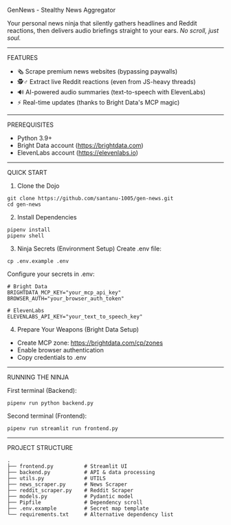 GenNews - Stealthy News Aggregator

Your personal news ninja that silently gathers headlines and Reddit reactions, then delivers audio briefings straight to your ears. *No scroll, just soul.*

---
FEATURES
- 🗞️ Scrape premium news websites (bypassing paywalls)
- 🕵️♂️ Extract live Reddit reactions (even from JS-heavy threads)
- 🔊 AI-powered audio summaries (text-to-speech with ElevenLabs)
- ⚡ Real-time updates (thanks to Bright Data's MCP magic)

---
PREREQUISITES
- Python 3.9+
- Bright Data account (https://brightdata.com)
- ElevenLabs account (https://elevenlabs.io)

---
QUICK START

1. Clone the Dojo
```
git clone https://github.com/santanu-1005/gen-news.git
cd gen-news
```

2. Install Dependencies
```
pipenv install
pipenv shell
```

3. Ninja Secrets (Environment Setup)
Create .env file:
```
cp .env.example .env
```

Configure your secrets in .env:
```
# Bright Data
BRIGHTDATA_MCP_KEY="your_mcp_api_key"
BROWSER_AUTH="your_browser_auth_token"

# ElevenLabs 
ELEVENLABS_API_KEY="your_text_to_speech_key"
```

4. Prepare Your Weapons (Bright Data Setup)
- Create MCP zone: https://brightdata.com/cp/zones
- Enable browser authentication
- Copy credentials to .env

---
RUNNING THE NINJA

First terminal (Backend):
```
pipenv run python backend.py
```

Second terminal (Frontend):
```
pipenv run streamlit run frontend.py
```

---
PROJECT STRUCTURE
```
.
├── frontend.py          # Streamlit UI
├── backend.py           # API & data processing  
├── utils.py             # UTILS  
├── news_scraper.py      # News Scraper  
├── reddit_scraper.py    # Reddit Scraper  
├── models.py            # Pydantic model
├── Pipfile              # Dependency scroll
├── .env.example         # Secret map template
└── requirements.txt     # Alternative dependency list
```
